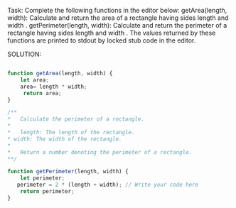 Task:
Complete the following functions in the editor below:
getArea(length, width): Calculate and return the area of a rectangle having sides length and width .
getPerimeter(length, width): Calculate and return the perimeter of a rectangle having sides length and width .
The values returned by these functions are printed to stdout by locked stub code in the editor.

SOLUTION:
```javascript

function getArea(length, width) {
    let area;
    area= length * width;
     return area;
}

/**
*   Calculate the perimeter of a rectangle.
*	
*	length: The length of the rectangle.
* width: The width of the rectangle.
*   
*	Return a number denoting the perimeter of a rectangle.
**/

function getPerimeter(length, width) {
    let perimeter;
   perimeter = 2 * (length + width); // Write your code here 
    return perimeter;
}
